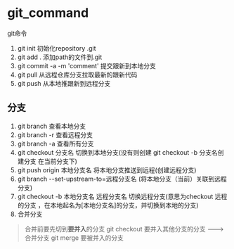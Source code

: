# git_command
git命令

1. git init 初始化repository .git
2. git add . 添加path的文件到.git
3. git commit -a -m 'comment'  提交跟新到本地分支
4. git pull 从远程仓库分支拉取最新的跟新代码
5. git push 从本地推跟新到远程分支

## 分支

1. git branch  查看本地分支
2. git branch -r 查看远程分支
3. git branch -a 查看所有分支
4. git checkout 分支名 切换到本地分支(没有则创建 git checkout -b 分支名创建分支 在当前分支下)
5. git push origin 本地分支名 将本地分支推送到远程(创建远程分支)
6. git branch --set-upstream-to=远程分支名 (将本地分支（当前）关联到远程分支)
7. git checkout -b 本地分支名 远程分支名   切换远程分支(意思为checkout 远程的分支 ，在本地起名为[本地分支名]的分支，并切换到本地的分支)
8. 合并分支

> 合并前要先切到<b>要并入</b>的分支  git checkout 要并入其他分支的分支  ---> 合并分支 git merge 要被并入的分支  
